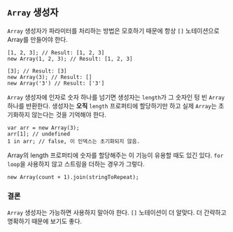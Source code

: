 ## `Array` 생성자

`Array` 생성자가 파라미터를 처리하는 방법은 모호하기 때문에 항상 `[]` 노테이션으로 Array를 만들어야 한다.

    [1, 2, 3]; // Result: [1, 2, 3]
    new Array(1, 2, 3); // Result: [1, 2, 3]

    [3]; // Result: [3]
    new Array(3); // Result: []
    new Array('3') // Result: ['3']

`Array` 생성자에 인자로 숫자 하나를 넘기면 생성자는 `length`가 그 숫자인 텅 빈 `Array` 하나를 반환한다. 생성자는 **오직** `length` 프로퍼티에 할당하기만 하고 실제 `Array`는 초기화하지 않는다는 것을 기억해야 한다.

    var arr = new Array(3);
    arr[1]; // undefined
    1 in arr; // false, 이 인덱스는 초기화되지 않음.

Array의 length 프로퍼티에 숫자를 할당해주는 이 기능이 유용할 때도 있긴 있다. `for loop`을 사용하지 않고 스트링을 더하는 경우가 그렇다.

    new Array(count + 1).join(stringToRepeat);

### 결론

`Array` 생성자는 가능하면 사용하지 말아야 한다. `[]` 노테이션이 더 알맞다. 더 간략하고 명확하기 때문에 보기도 좋다.
